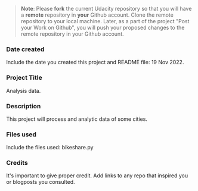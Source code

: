 >**Note**: Please **fork** the current Udacity repository so that you will have a **remote** repository in **your** Github account. Clone the remote repository to your local machine. Later, as a part of the project "Post your Work on Github", you will push your proposed changes to the remote repository in your Github account.

### Date created
Include the date you created this project and README file: 19 Nov 2022.

### Project Title
Analysis data.

### Description
This project will process and analytic data of some cities.

### Files used
Include the files used: bikeshare.py

### Credits
It's important to give proper credit. Add links to any repo that inspired you or blogposts you consulted.

